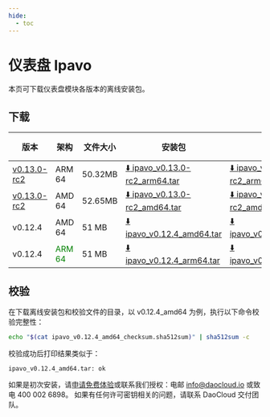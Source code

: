 ```yaml
---
hide:
  - toc
---
```


# 仪表盘 Ipavo

本页可下载仪表盘模块各版本的离线安装包。

## 下载

| 版本 | 架构 | 文件大小 | 安装包 | 校验文件 | 更新日期  |
| ---- | --- | ------ | ----- | ------- | -------- |
| [v0.13.0-rc2](../../ipavo/intro/release-notes.md) | ARM 64 | 50.32MB | [:arrow_down: ipavo_v0.13.0-rc2_arm64.tar](https://qiniu-download-public.daocloud.io/DaoCloud_Enterprise/ipavo_v0.13.0-rc2_arm64.tar) | [:arrow_down: ipavo_v0.13.0-rc2_arm64_checksum.sha512sum](https://qiniu-download-public.daocloud.io/DaoCloud_Enterprise/ipavo_v0.13.0-rc2_arm64_checksum.sha512sum) | 2024-10-18 |
| [v0.13.0-rc2](../../ipavo/intro/release-notes.md) | AMD 64 | 52.65MB | [:arrow_down: ipavo_v0.13.0-rc2_amd64.tar](https://qiniu-download-public.daocloud.io/DaoCloud_Enterprise/ipavo_v0.13.0-rc2_amd64.tar) | [:arrow_down: ipavo_v0.13.0-rc2_amd64_checksum.sha512sum](https://qiniu-download-public.daocloud.io/DaoCloud_Enterprise/ipavo_v0.13.0-rc2_amd64_checksum.sha512sum) | 2024-10-18 |
| v0.12.4 | AMD 64 | 51 MB | [:arrow_down: ipavo_v0.12.4_amd64.tar](https://qiniu-download-public.daocloud.io/DaoCloud_Enterprise/ipavo_v0.12.4_amd64.tar) | [:arrow_down: ipavo_v0.12.4_amd64_checksum.sha512sum](https://qiniu-download-public.daocloud.io/DaoCloud_Enterprise/ipavo_v0.12.4_amd64_checksum.sha512sum) | 2024-10-12 |
| v0.12.4 | <font color="green">ARM 64</font> | 51 MB | [:arrow_down: ipavo_v0.12.4_arm64.tar](https://qiniu-download-public.daocloud.io/DaoCloud_Enterprise/ipavo_v0.12.4_arm64.tar) | [:arrow_down: ipavo_v0.12.4_arm64_checksum.sha512sum](https://qiniu-download-public.daocloud.io/DaoCloud_Enterprise/ipavo_v0.12.4_arm64_checksum.sha512sum) | 2024-10-12 |

## 校验

在下载离线安装包和校验文件的目录，以 v0.12.4_amd64 为例，执行以下命令校验完整性：

```sh
echo "$(cat ipavo_v0.12.4_amd64_checksum.sha512sum)" | sha512sum -c
```

校验成功后打印结果类似于：

```none
ipavo_v0.12.4_amd64.tar: ok
```

如果是初次安装，请[申请免费体验](../../dce/license0.md)或联系我们授权：电邮 info@daocloud.io 或致电 400 002 6898。
如果有任何许可密钥相关的问题，请联系 DaoCloud 交付团队。

